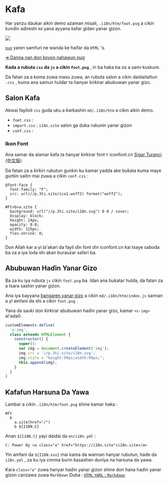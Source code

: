 # Kafa

Har yanzu ɗaukar aikin demo azaman misali, `.i18n/htm/foot.pug` a cikin kundin adireshi `md` yana ayyana ƙafar gidan yanar gizon.

![](https://p.3ti.site/1721286077.avif)

[`pug`](https://pugjs.org) yaren samfuri ne wanda ke haifar da `HTML` 's.

[➔ Danna nan don koyon nahawun pug](https://pugjs.org)

**Kada a rubuta `css` da `js` a cikin `foot.pug`** , in ba haka ba za a sami kuskure.

Da fatan za a koma zuwa masu zuwa, an rubuta salon a cikin daidaitattun `.css` , kuma ana samun hulɗar ta hanyar ƙirƙirar abubuwan yanar gizo.

## Salon Kafa

Akwai fayiloli `css` guda uku a ƙarƙashin `md/.i18n/htm` a cikin aikin demo.

* `foot.css` :
* `import.css` : `i18n.site` salon ga duka rukunin yanar gizon
* `conf.css` :

### Ikon Font

Ana samar da alamar ƙafa ta hanyar ƙirƙirar font `F` iconfont.cn [Sigar Turanci](https://www.iconfont.cn/?lang=en-us) /[中文版](https://www.iconfont.cn/?lang=zh)).

Da fatan za a ƙirƙiri rubutun gunkin ku kamar yadda ake buƙata kuma maye gurbin saitin mai zuwa a cikin `conf.css` :

```
@font-face {
  font-family: "F";
  src: url(//p.3ti.site/ico1.woff2) format("woff2");
}

#Ft>b>a.site {
  background: url("//p.3ti.site/i18n.svg") 0 0 / cover;
  display: block;
  height: 24px;
  opacity: 0.8;
  width: 115px;
  flex-shrink: 0;
}
```

Don Allah kar a yi la'akari da fayil ɗin font ɗin iconfont.cn kai tsaye saboda ba za a iya loda shi akan burauzar safari ba.

## Abubuwan Haɗin Yanar Gizo

Ba za ku iya rubuta `js` cikin `foot.pug` ba. Idan ana buƙatar hulɗa, da fatan za a tsara sashin yanar gizon.

Ana iya bayyana [ɓangaren yanar gizo](https://www.freecodecamp.org/news/build-your-first-web-component/) a cikin `md/.i18n/htm/index.js` sannan a yi amfani da shi a cikin `foot.pug` .

Yana da sauƙi don ƙirƙirar abubuwan haɗin yanar gizo, kamar `<x-img>` al'ada0 .

```js
customElements.define(
  'x-img',
  class extends HTMLElement {
    constructor() {
      super();
      var img = document.createElement('img');
      img.src = '//p.3ti.site/i18n.svg';
      img.style = "height:99px;width:99px;";
      this.append(img);
    }
  }
)
```

## Ƙafafun Harsuna Da Yawa

Lambar a cikin `.i18n/htm/foot.pug` shine kamar haka :

```
#Ft
  b
    a.site(href="/")
    b ${I18N.C}
```

Anan `${I18N.C}` yayi daidai da `en/i18n.yml` :

```
C: Power By <a class="a" href="https://i18n.site">i18n.site</a>
```

Yin amfani da `${I18N.xxx}` mai kama da wannan hanyar rubutun, haɗe da `i18n.yml` , za ku iya cimma burin ƙasashen duniya na harsuna da yawa.

Ƙara `class="a"` zuwa hanyar haɗin yanar gizon shine don hana haɗin yanar gizon canzawa zuwa `MarkDown` Duba :
 [`HTML` `YAML` : `Markdown`](/i18/qa#H2)
